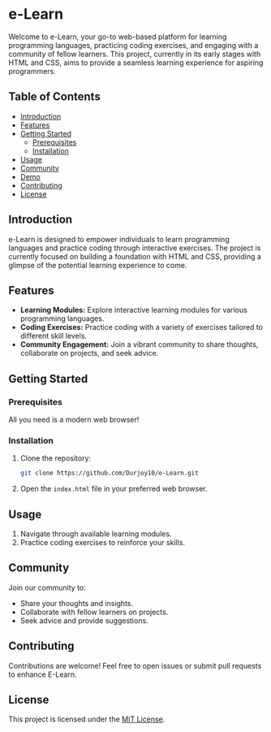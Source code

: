 
# e-Learn

Welcome to e-Learn, your go-to web-based platform for learning programming languages, practicing coding exercises, and engaging with a community of fellow learners. This project, currently in its early stages with HTML and CSS, aims to provide a seamless learning experience for aspiring programmers.

## Table of Contents
- [Introduction](#introduction)
- [Features](#features)
- [Getting Started](#getting-started)
  - [Prerequisites](#prerequisites)
  - [Installation](#installation)
- [Usage](#usage)
- [Community](#community)
- [Demo](#demo)
- [Contributing](#contributing)
- [License](#license)

## Introduction

e-Learn is designed to empower individuals to learn programming languages and practice coding through interactive exercises. The project is currently focused on building a foundation with HTML and CSS, providing a glimpse of the potential learning experience to come.

## Features

- **Learning Modules:** Explore interactive learning modules for various programming languages.
- **Coding Exercises:** Practice coding with a variety of exercises tailored to different skill levels.
- **Community Engagement:** Join a vibrant community to share thoughts, collaborate on projects, and seek advice.

## Getting Started

### Prerequisites

All you need is a modern web browser!

### Installation

1. Clone the repository:

   ```bash
   git clone https://github.com/Durjoy10/e-Learn.git
   ```

2. Open the `index.html` file in your preferred web browser.

## Usage

1. Navigate through available learning modules.
2. Practice coding exercises to reinforce your skills.

## Community

Join our community to:
- Share your thoughts and insights.
- Collaborate with fellow learners on projects.
- Seek advice and provide suggestions.


## Contributing

Contributions are welcome! Feel free to open issues or submit pull requests to enhance E-Learn.

## License

This project is licensed under the [MIT License](LICENSE).
```
